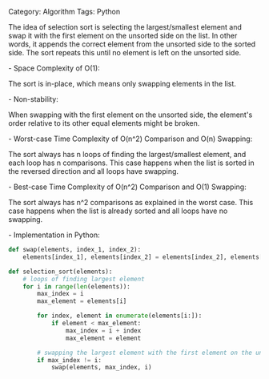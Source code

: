 Category: Algorithm
Tags: Python

The idea of selection sort is selecting the largest/smallest element and swap it with the first element on the unsorted side on the list. In other words, it appends the correct element from the unsorted side to the sorted side. The sort repeats this until no element is left on the unsorted side.

\- Space Complexity of O(1):

The sort is in-place, which means only swapping elements in the list.

\- Non-stability:

When swapping with the first element on the unsorted side, the element's order relative to its other equal elements might be broken.

\- Worst-case Time Complexity of O(n^2) Comparison and O(n) Swapping:

The sort always has n loops of finding the largest/smallest element, and each loop has n comparisons. This case happens when the list is sorted in the reversed direction and all loops have swapping.

\- Best-case Time Complexity of O(n^2) Comparison and O(1) Swapping:

The sort always has n^2 comparisons as explained in the worst case. This case happens when the list is already sorted and all loops have no swapping.

\- Implementation in Python:

```python
def swap(elements, index_1, index_2):
    elements[index_1], elements[index_2] = elements[index_2], elements[index_1]

def selection_sort(elements):
    # loops of finding largest element
    for i in range(len(elements)):
        max_index = i
        max_element = elements[i]

        for index, element in enumerate(elements[i:]):
            if element < max_element:
                max_index = i + index
                max_element = element

        # swapping the largest element with the first element on the unsorted side
        if max_index != i:
            swap(elements, max_index, i)
```
